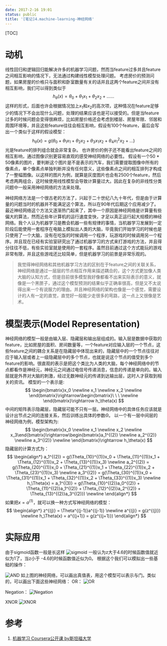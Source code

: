 ```yaml
---
date: 2017-2-16 19:01
status: public
title: '[笔记]4.machine-learning-神经网络'
---
```


[TOC]

# 动机
线性回归和逻辑回归能解决许多的机器学习问题，然而当feature过多并且feature之间相互影响的情况下，无法通过构建线性模型处理问题。
考虑房价的预测问题，如果房屋的价格只与面积和卧室数量有关的话并且这两个feature之间并没有相互影响，我们可以得到类似于
$$
h_\theta(x) = \theta_0 + \theta_1 x_1 + \theta_2 x_2 + ......
$$
这样的形式，后面也许会根据情况加上$x_1$和$x_2$的高次项，这种情况在feature足够少的情况下不会出现什么问题，处理的结果应该也是可以接受的。但是当feature过多的时候问题会变得很麻烦，比如房屋价格还会考虑到楼层、房屋年限、邻居和周围环境等，并且这些feature往往会相互影响，假设有100个feature，最后会写出一个类似于这样的假设模型：
$$
h_\theta(x) = g(\theta_0 + \theta_1 x_1 + \theta_2 x_2
    + \theta_3 x_1 x_2 + \theta_4 x_1^2 x_2 + ...
)
$$
光是feature的排列组合就会非常复杂。
也许房价的例子还不能看出feature之间的相互影响，通过图像识别更容易直观的感受神经网络的必要性。
假设有一个50 * 50像素的图片，要判断这个图片是不是表示的汽车，我们需要提取图像中所有的像素点，单个像素点单独判断并没有任何意义，这些像素点之间的相互排列才构成了一整幅图像。以这样的图片为例，就算是灰度图片也会有2500个feature，然后考虑两两组合，这时候使用线性模型会导致计算量过大。因此在复杂的非线性分类问题中一般采用神经网络的方法来处理。

神经网络方法是一个很古老的方法了，兴起于二十世纪八九十年代，但是由于计算量的问题当时的机器并不能满足这个算法，所以在90年代后期这个应用减少了。最近神经网络这个方法又逐渐热门起来了，其中一个原因是神经网络是计算量有些偏大的算法，然而近些年计算机的运行速度变快，才足以真正运行起大规模的神经网络。我个人认为机器学习是教会机器一些有规律的事情，当机器学习发展到一定阶段后能使用一套程序在电脑上模拟出人类的大脑，毕竟我们开始学习的时候也是只使用了一个大脑，没有在吃饭的时候调用一个程序，玩游戏的时候调用另一个程序。并且现在已经有实验室研究出了通过机器学习的方式来打游戏的方法，并且得分往往不低，有些实验室就是使用的一套程序。虽然目前通过这个方式能玩的游戏非常有限，并且这些游戏还比较简单，但是机器学习的前景是非常乐观的。

> 我觉得神经网络和其他机器学习方法的区别在于feature之间的关联关系，神经网络是通过一层层的节点相互作用来描述耦合的，这个方式更加像人类大脑的认知方式，但是目前很多模型我好像都看不出来实际表示的意义，就像是一个黑匣子，通过这个模型预测的结果似乎正确率很高，但是又不太说得出来一个有说服力的理由。并且神经网络的架构也像是一个感觉，需要设计的人有一定的直觉，直觉好一般能少走很多的弯路，这一点上又很像是艺术。

# 模型表示(Model Representation)
神经网络的模型一般是由输入层、隐藏层和输出层组成的。输入层是数据中获取的feature，比如房屋的面积、房间数量等，一个feature对应输入层的一个节点，这些feature之间的耦合关系是在隐藏层中体现出来的，隐藏层中的一个节点往往对应于输入层或者上一级隐藏层中的多个节点，也就是说这个节点的值受到多个feature的影响。很直观的表示是把这个类比为人类的大脑，每个神经网络中的节点都看作是神经元，神经元之间通过电信号传递消息，信息的传递是单向的。输入层就是外界对大脑的刺激，经过无数神经元的传递到达输出层，这时人才获取到相关的资讯。
模型的一个表示是:
$$
\begin{bmatrix}x_0 \newline x_1 \newline x_2 \newline \end{bmatrix}\rightarrow\begin{bmatrix}\ \ \ \newline \end{bmatrix}\rightarrow h_\theta(x)
$$
中间的矩阵表示隐藏层，隐藏层可能不只有一层。神经网络中的具体任务应该就是设计出节点之间的连接关系，然后训练出具体的参数$\Theta$。
以一个有一层中间层的神经网络为例，模型架构为:
$$
\begin{bmatrix}x_0 \newline x_1 \newline x_2 \newline x_3\end{bmatrix}\rightarrow\begin{bmatrix}a_1^{(2)} \newline a_2^{(2)} \newline a_3^{(2)} \newline \end{bmatrix}\rightarrow h_\theta(x)
$$
隐藏层的计算方式为：
$$
\begin{align*} a_1^{(2)} = g(\Theta_{10}^{(1)}x_0 + \Theta_{11}^{(1)}x_1 + \Theta_{12}^{(1)}x_2 + \Theta_{13}^{(1)}x_3) \newline a_2^{(2)} = g(\Theta_{20}^{(1)}x_0 + \Theta_{21}^{(1)}x_1 + \Theta_{22}^{(1)}x_2 + \Theta_{23}^{(1)}x_3) \newline a_3^{(2)} = g(\Theta_{30}^{(1)}x_0 + \Theta_{31}^{(1)}x_1 + \Theta_{32}^{(1)}x_2 + \Theta_{33}^{(1)}x_3) \newline h_\Theta(x) = a_1^{(3)} = g(\Theta_{10}^{(2)}a_0^{(2)} + \Theta_{11}^{(2)}a_1^{(2)} + \Theta_{12}^{(2)}a_2^{(2)} + \Theta_{13}^{(2)}a_3^{(2)}) \newline \end{align*}
$$
如果把$x = a^{(1)}$，就可以换一种方式写神经网络的模型：
$$
\begin{align*}
z^{(j)} = \Theta^{(j-1)}a^{(j-1)} \newline
a^{(j)} = g(z^{(j)}) \newline
h_\Theta(x) = a^{(j+1)} = g(z^{(j+1)})
\end{align*}
$$

# 实际应用
由于sigmoid函数一般是长这样
![sigmoid](http://7xrop1.com1.z0.glb.clouddn.com/others/machine-learning/sigmoid.png)
一般认为z大于4.6的时候函数值就近似为1了，当z小于 -4.6的时候函数值近似为0。
根据这个我们可以模拟出一些基础的操作：

![AND](http://7xrop1.com1.z0.glb.clouddn.com/others/machine-learning/AND_gate.png)
如上图的神经网络，可以画出真值表，用这个模型可以表示与门。类似的，可以画出下面这些神经网络：
OR：
![OR](http://7xrop1.com1.z0.glb.clouddn.com/others/machine-learning/OR_function.png)

Negation：
![Negation](http://7xrop1.com1.z0.glb.clouddn.com/others/machine-learning/Negation.png)

XNOR
![XNOR](http://7xrop1.com1.z0.glb.clouddn.com/others/machine-learning/XNOR.png)

# 参考
1. [机器学习 Coursera公开课 by斯坦福大学](https://www.coursera.org/learn/machine-learning/home)
